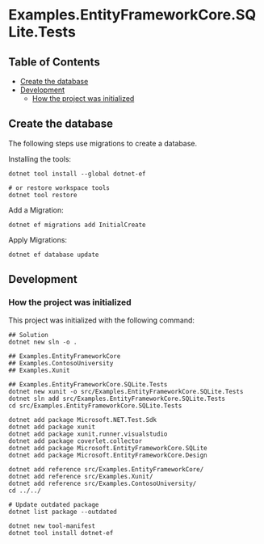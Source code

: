 # Examples.EntityFrameworkCore.SQLite.Tests

## Table of Contents <!-- omit in toc -->

- [Create the database](#create-the-database)
- [Development](#development)
  - [How the project was initialized](#how-the-project-was-initialized)

## Create the database

The following steps use migrations to create a database.

Installing the tools:

```shell
dotnet tool install --global dotnet-ef

# or restore workspace tools
dotnet tool restore
```

Add a Migration:

```shell
dotnet ef migrations add InitialCreate
```

Apply Migrations:

```shell
dotnet ef database update
```

## Development

### How the project was initialized

This project was initialized with the following command:

```shell
## Solution
dotnet new sln -o .

## Examples.EntityFrameworkCore
## Examples.ContosoUniversity
## Examples.Xunit

## Examples.EntityFrameworkCore.SQLite.Tests
dotnet new xunit -o src/Examples.EntityFrameworkCore.SQLite.Tests
dotnet sln add src/Examples.EntityFrameworkCore.SQLite.Tests
cd src/Examples.EntityFrameworkCore.SQLite.Tests

dotnet add package Microsoft.NET.Test.Sdk
dotnet add package xunit
dotnet add package xunit.runner.visualstudio
dotnet add package coverlet.collector
dotnet add package Microsoft.EntityFrameworkCore.SQLite
dotnet add package Microsoft.EntityFrameworkCore.Design

dotnet add reference src/Examples.EntityFrameworkCore/
dotnet add reference src/Examples.Xunit/
dotnet add reference src/Examples.ContosoUniversity/
cd ../../

# Update outdated package
dotnet list package --outdated

dotnet new tool-manifest
dotnet tool install dotnet-ef
```
